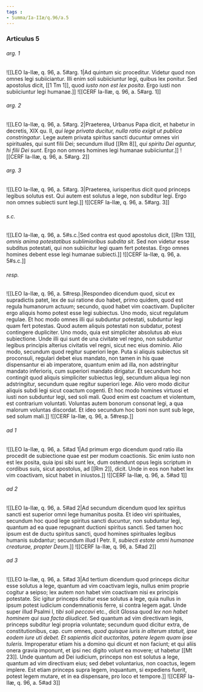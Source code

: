 ```yaml
---
tags : 
- Summa/Ia-IIæ/q.96/a.5
---
```


### Articulus 5

###### arg. 1
![[LEO Ia-IIæ, q. 96, a. 5#arg. 1|Ad quintum sic proceditur. Videtur quod non omnes legi subiiciantur. Illi enim soli subiiciuntur legi, quibus lex ponitur. Sed apostolus dicit, [[1 Tm 1]], quod *iusto non est lex posita*. Ergo iusti non subiiciuntur legi humanae.]]
![[CERF Ia-IIæ, q. 96, a. 5#arg. 1]]

###### arg. 2
![[LEO Ia-IIæ, q. 96, a. 5#arg. 2|Praeterea, Urbanus Papa dicit, et habetur in decretis, XIX qu. II, *qui lege privata ducitur, nulla ratio exigit ut publica constringatur*. Lege autem privata spiritus sancti ducuntur omnes viri spirituales, qui sunt filii Dei; secundum illud [[Rm 8]], *qui spiritu Dei aguntur, hi filii Dei sunt*. Ergo non omnes homines legi humanae subiiciuntur.]]
![[CERF Ia-IIæ, q. 96, a. 5#arg. 2]]

###### arg. 3
![[LEO Ia-IIæ, q. 96, a. 5#arg. 3|Praeterea, iurisperitus dicit quod princeps legibus solutus est. Qui autem est solutus a lege, non subditur legi. Ergo non omnes subiecti sunt legi.]]
![[CERF Ia-IIæ, q. 96, a. 5#arg. 3]]

###### s.c.
![[LEO Ia-IIæ, q. 96, a. 5#s.c.|Sed contra est quod apostolus dicit, [[Rm 13]], *omnis anima potestatibus sublimioribus subdita sit*. Sed non videtur esse subditus potestati, qui non subiicitur legi quam fert potestas. Ergo omnes homines debent esse legi humanae subiecti.]]
![[CERF Ia-IIæ, q. 96, a. 5#s.c.]]

###### resp.
![[LEO Ia-IIæ, q. 96, a. 5#resp.|Respondeo dicendum quod, sicut ex supradictis patet, lex de sui ratione duo habet, primo quidem, quod est regula humanorum actuum; secundo, quod habet vim coactivam. Dupliciter ergo aliquis homo potest esse legi subiectus. Uno modo, sicut regulatum regulae. Et hoc modo omnes illi qui subduntur potestati, subduntur legi quam fert potestas. Quod autem aliquis potestati non subdatur, potest contingere dupliciter. Uno modo, quia est simpliciter absolutus ab eius subiectione. Unde illi qui sunt de una civitate vel regno, non subduntur legibus principis alterius civitatis vel regni, sicut nec eius dominio. Alio modo, secundum quod regitur superiori lege. Puta si aliquis subiectus sit proconsuli, regulari debet eius mandato, non tamen in his quae dispensantur ei ab imperatore, quantum enim ad illa, non adstringitur mandato inferioris, cum superiori mandato dirigatur. Et secundum hoc contingit quod aliquis simpliciter subiectus legi, secundum aliqua legi non adstringitur, secundum quae regitur superiori lege. Alio vero modo dicitur aliquis subdi legi sicut coactum cogenti. Et hoc modo homines virtuosi et iusti non subduntur legi, sed soli mali. Quod enim est coactum et violentum, est contrarium voluntati. Voluntas autem bonorum consonat legi, a qua malorum voluntas discordat. Et ideo secundum hoc boni non sunt sub lege, sed solum mali.]]
![[CERF Ia-IIæ, q. 96, a. 5#resp.]]

###### ad 1
![[LEO Ia-IIæ, q. 96, a. 5#ad 1|Ad primum ergo dicendum quod ratio illa procedit de subiectione quae est per modum coactionis. Sic enim iusto non est lex posita, quia ipsi sibi sunt lex, dum ostendunt opus legis scriptum in cordibus suis, sicut apostolus, ad [[Rm 2]], dicit. Unde in eos non habet lex vim coactivam, sicut habet in iniustos.]]
![[CERF Ia-IIæ, q. 96, a. 5#ad 1]]

###### ad 2
![[LEO Ia-IIæ, q. 96, a. 5#ad 2|Ad secundum dicendum quod lex spiritus sancti est superior omni lege humanitus posita. Et ideo viri spirituales, secundum hoc quod lege spiritus sancti ducuntur, non subduntur legi, quantum ad ea quae repugnant ductioni spiritus sancti. Sed tamen hoc ipsum est de ductu spiritus sancti, quod homines spirituales legibus humanis subdantur; secundum illud I Petr. II, *subiecti estote omni humanae creaturae, propter Deum*.]]
![[CERF Ia-IIæ, q. 96, a. 5#ad 2]]

###### ad 3
![[LEO Ia-IIæ, q. 96, a. 5#ad 3|Ad tertium dicendum quod princeps dicitur esse solutus a lege, quantum ad vim coactivam legis, nullus enim proprie cogitur a seipso; lex autem non habet vim coactivam nisi ex principis potestate. Sic igitur princeps dicitur esse solutus a lege, quia nullus in ipsum potest iudicium condemnationis ferre, si contra legem agat. Unde super illud Psalmi l, *tibi soli peccavi* etc., dicit Glossa quod *lex non habet hominem qui sua facta diiudicet*. Sed quantum ad vim directivam legis, princeps subditur legi propria voluntate; secundum quod dicitur extra, de constitutionibus, cap. cum omnes, *quod quisque iuris in alterum statuit, ipse eodem iure uti debet. Et sapientis dicit auctoritas, patere legem quam ipse tuleris*. Improperatur etiam his a domino qui dicunt et non faciunt; et qui aliis onera gravia imponunt, et ipsi nec digito volunt ea movere; ut habetur [[Mt 23]]. Unde quantum ad Dei iudicium, princeps non est solutus a lege, quantum ad vim directivam eius; sed debet voluntarius, non coactus, legem implere. Est etiam princeps supra legem, inquantum, si expediens fuerit, potest legem mutare, et in ea dispensare, pro loco et tempore.]]
![[CERF Ia-IIæ, q. 96, a. 5#ad 3]]

